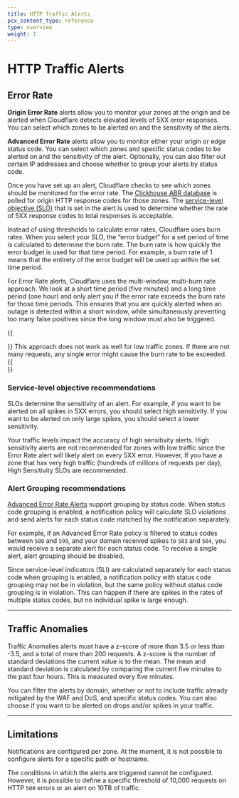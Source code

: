 ```yaml
---
title: HTTP Traffic Alerts
pcx_content_type: reference
type: overview
weight: 1
---
```


# HTTP Traffic Alerts

## Error Rate

**Origin Error Rate** alerts allow you to monitor your zones at the origin and be alerted when Cloudflare detects elevated levels of 5XX error responses. You can select which zones to be alerted on and the sensitivity of the alerts.

**Advanced Error Rate** alerts allow you to monitor either your origin or edge status code. You can select which zones and specific status codes to be alerted on and the sensitivity of the alert. Optionally, you can also filter out certain IP addresses and choose whether to group your alerts by status code.

Once you have set up an alert, Cloudflare checks to see which zones should be monitored for the error rate. The [Clickhouse ABR database](https://blog.cloudflare.com/explaining-cloudflares-abr-analytics/) is polled for origin HTTP response codes for those zones. The [service-level objective (SLO)](https://sre.google/workbook/alerting-on-slos/) that is set in the alert is used to determine whether the rate of 5XX response codes to total responses is acceptable.

Instead of using thresholds to calculate error rates, Cloudflare uses burn rates. When you select your SLO, the “error budget” for a set period of time is calculated to determine the burn rate. The burn rate is how quickly the error budget is used for that time period. For example, a burn rate of 1 means that the entirety of the error budget will be used up within the set time period.

For Error Rate alerts, Cloudflare uses the multi-window, multi-burn rate approach. We look at a short time period (five minutes) and a long time period (one hour) and only alert you if the error rate exceeds the burn rate for those time periods. This ensures that you are quickly alerted when an outage is detected within a short window, while simultaneously preventing too many false positives since the long window must also be triggered.

{{<Aside type="note">}}
This approach does not work as well for low traffic zones. If there are not many requests, any single error might cause the burn rate to be exceeded.
{{</Aside>}}

### Service-level objective recommendations

SLOs determine the sensitivity of an alert.  For example, if you want to be alerted on all spikes in 5XX errors, you should select high sensitivity. If you want to be alerted on only large spikes, you should select a lower sensitivity.

Your traffic levels impact the accuracy of high sensitivity alerts. High sensitivity alerts are not recommended for zones with low traffic since the Error Rate alert will likely alert on every 5XX error. However, If you have a zone that has very high traffic (hundreds of millions of requests per day), High Sensitivity SLOs are recommended.

### Alert Grouping recommendations

[Advanced Error Rate Alerts](/notifications/notification-available/#traffic-monitoring) support grouping by status code. When status code grouping is enabled, a notification policy will calculate SLO violations and send alerts for each status code matched by the notification separately.

For example, if an Advanced Error Rate policy is filtered to status codes between `500` and `599`, and your domain received spikes to `503` and `504`, you would receive a separate alert for each status code. To receive a single alert, alert grouping should be disabled.

Since service-level indicators (SLI) are calculated separately for each status code when grouping is enabled, a notification policy with status code grouping may not be in violation, but the same policy without status code grouping is in violation. This can happen if there are spikes in the rates of multiple status codes, but no individual spike is large enough.

___

## Traffic Anomalies

Traffic Anomalies alerts must have a z-score of more than 3.5 or less than -3.5, and a total of more than 200 requests. A z-score is the number of standard deviations the current value is to the mean. The mean and standard deviation is calculated by comparing the current five minutes to the past four hours. This is measured every five minutes.

You can filter the alerts by domain, whether or not to include traffic already mitigated by the WAF and DoS, and specific status codes. You can also choose if you want to be alerted on drops and/or spikes in your traffic.

___

## Limitations 

Notifications are configured per zone. At the moment, it is not possible to configure alerts for a specific path or hostname.

The conditions in which the alerts are triggered cannot be configured. However, it is possible to define a specific threshold of 10,000 requests on HTTP `500` errors or an alert on 10TB of traffic.
